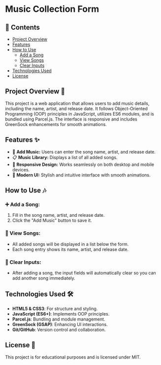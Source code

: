 # Music Collection Form 

## 📑 Contents
- [Project Overview](#-project-overview)
- [Features](#-features)
- [How to Use](#-how-to-use)
  - [Add a Song](#-add-a-song)
  - [View Songs](#-view-songs)
  - [Clear Inputs](#-clear-inputs)
- [Technologies Used](#-technologies-used)
- [License](#-license)

## Project Overview 📌 
This project is a web application that allows users to add music details, including the name, artist, and release date. It follows Object-Oriented Programming (OOP) principles in JavaScript, utilizes ES6 modules, and is bundled using Parcel.js. The interface is responsive and includes GreenSock enhancements for smooth animations.

## Features ✨ 
- 🎼 **Add Music:** Users can enter the song name, artist, and release date.
- 📋 **Music Library:** Displays a list of all added songs.
- 📱 **Responsive Design:** Works seamlessly on both desktop and mobile devices.
- 🎨 **Modern UI:** Stylish and intuitive interface with smooth animations.

## How to Use 🎶
### ➕ Add a Song:
1. Fill in the song name, artist, and release date.
2. Click the "Add Music" button to save it.

### 📜 View Songs:
- All added songs will be displayed in a list below the form.
- Each song entry shows its name, artist, and release date.

### 🧹 Clear Inputs:
- After adding a song, the input fields will automatically clear so you can add another song immediately.

## Technologies Used 🛠️ 
- **HTML5 & CSS3**: For structure and styling.
- **JavaScript (ES6+)**: Implements OOP principles.
-  **Parcel.js**: Bundling and module management.
- **GreenSock (GSAP)**: Enhancing UI interactions.
- **Git/GitHub**: Version control and collaboration.

## License 📜 
This project is for educational purposes and is licensed under MIT.
